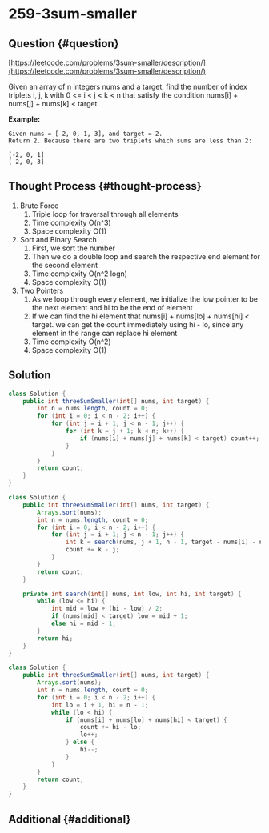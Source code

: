 # 259-3sum-smaller

## Question {#question}

[https://leetcode.com/problems/3sum-smaller/description/](https://leetcode.com/problems/3sum-smaller/description/)

Given an array of n integers nums and a target, find the number of index triplets i, j, k with 0 &lt;= i &lt; j &lt; k &lt; n that satisfy the condition nums\[i\] + nums\[j\] + nums\[k\] &lt; target.

**Example:**

```text
Given nums = [-2, 0, 1, 3], and target = 2.
Return 2. Because there are two triplets which sums are less than 2:

[-2, 0, 1]
[-2, 0, 3]
```

## Thought Process {#thought-process}

1. Brute Force
   1. Triple loop for traversal through all elements
   2. Time complexity O\(n^3\)
   3. Space complexity O\(1\)
2. Sort and Binary Search
   1. First, we sort the number
   2. Then we do a double loop and search the respective end element for the second element
   3. Time complexity O\(n^2 logn\)
   4. Space complexity O\(1\)
3. Two Pointers
   1. As we loop through every element, we initialize the low pointer to be the next element and hi to be the end of element
   2. If we can find the hi element that nums\[i\] + nums\[lo\] + nums\[hi\] &lt; target. we can get the count immediately using hi - lo, since any element in the range can replace hi element
   3. Time complexity O\(n^2\)
   4. Space complexity O\(1\)

## Solution

```java
class Solution {
    public int threeSumSmaller(int[] nums, int target) {
        int n = nums.length, count = 0;
        for (int i = 0; i < n - 2; i++) {
            for (int j = i + 1; j < n - 1; j++) {
                for (int k = j + 1; k < n; k++) {
                    if (nums[i] + nums[j] + nums[k] < target) count++;
                }
            }
        }
        return count;
    }
}
```

```java
class Solution {
    public int threeSumSmaller(int[] nums, int target) {
        Arrays.sort(nums);
        int n = nums.length, count = 0;
        for (int i = 0; i < n - 2; i++) {
            for (int j = i + 1; j < n - 1; j++) {
                int k = search(nums, j + 1, n - 1, target - nums[i] - nums[j]);
                count += k - j;
            }
        }
        return count;
    }

    private int search(int[] nums, int low, int hi, int target) {
        while (low <= hi) {
            int mid = low + (hi - low) / 2;
            if (nums[mid] < target) low = mid + 1;
            else hi = mid - 1;
        }
        return hi;
    }
}
```

```java
class Solution {
    public int threeSumSmaller(int[] nums, int target) {
        Arrays.sort(nums);
        int n = nums.length, count = 0;
        for (int i = 0; i < n - 2; i++) {
            int lo = i + 1, hi = n - 1;
            while (lo < hi) {
                if (nums[i] + nums[lo] + nums[hi] < target) {
                    count += hi - lo;
                    lo++;
                } else {
                    hi--;
                }
            }
        }
        return count;
    }
}
```

## Additional {#additional}

